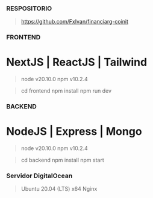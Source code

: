 ### RESPOSITORIO

> https://github.com/FxIvan/financiarg-coinit

### FRONTEND

# NextJS | ReactJS | Tailwind

> node v20.10.0
> npm v10.2.4

> cd frontend
> npm install
> npm run dev

### BACKEND

# NodeJS | Express | Mongo

> node v20.10.0
> npm v10.2.4

> cd backend
> npm install
> npm start

### Servidor DigitalOcean

> Ubuntu 20.04 (LTS) x64
> Nginx
